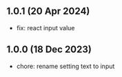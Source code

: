 ## 1.0.1 (20 Apr 2024)

* fix: react input value

## 1.0.0 (18 Dec 2023)

* chore: rename setting text to input